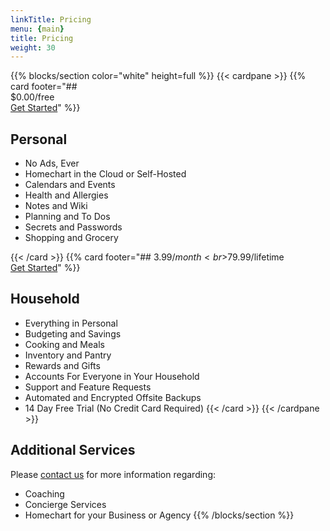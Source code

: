 ```yaml
---
linkTitle: Pricing
menu: {main}
title: Pricing
weight: 30
---
```


{{% blocks/section color="white" height=full %}}
{{< cardpane >}}
{{% card footer="## <br>$0.00/free<br>[Get Started](/docs/guides/get-homechart)" %}}
## Personal

- No Ads, Ever
- Homechart in the Cloud or Self-Hosted
- Calendars and Events
- Health and Allergies
- Notes and Wiki
- Planning and To Dos
- Secrets and Passwords
- Shopping and Grocery

{{< /card >}}
{{% card footer="## $3.99/month<br>$79.99/lifetime<br>[Get Started](/docs/guides/get-homechart)" %}}
## Household
- Everything in Personal
- Budgeting and Savings
- Cooking and Meals
- Inventory and Pantry
- Rewards and Gifts
- Accounts For Everyone in Your Household
- Support and Feature Requests
- Automated and Encrypted Offsite Backups
- 14 Day Free Trial (No Credit Card Required)
{{< /card >}}
{{< /cardpane >}}

## Additional Services

Please [contact us](mailto:info@candid.dev?subject=YAML8n%20Pricing) for more information regarding:
- Coaching
- Concierge Services
- Homechart for your Business or Agency
{{% /blocks/section %}}
